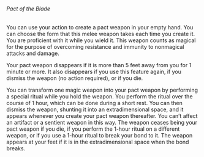 ###### Pact of the Blade

You can use your action to create a pact weapon in your empty hand.
You can choose the form that this melee weapon takes each time you create it.
You are proficient with it while you wield it.
This weapon counts as magical for the purpose of overcoming resistance and immunity to nonmagical attacks and damage.

Your pact weapon disappears if it is more than 5 feet away from you for 1 minute or more.
It also disappears if you use this feature again, if you dismiss the weapon (no action required), or if you die.

You can transform one magic weapon into your pact weapon by performing a special ritual while you hold the weapon.
You perform the ritual over the course of 1 hour, which can be done during a short rest.
You can then dismiss the weapon, shunting it into an extradimensional space, and it appears whenever you create your pact weapon thereafter.
You can’t affect an artifact or a sentient weapon in this way.
The weapon ceases being your pact weapon if you die, if you perform the 1-hour ritual on a different weapon, or if you use a 1-hour ritual to break your bond to it.
The weapon appears at your feet if it is in the extradimensional space when the bond breaks.
